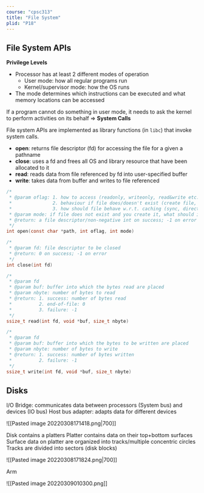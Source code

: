 ```yaml
---
course: "cpsc313"
title: "File System"
plid: "P18"
---
```


## File System APIs
**Privilege Levels**
- Processor has at least 2 different modes of operation
    - User mode: how all regular programs run
    - Kernel/supervisor mode: how the OS runs
- The mode determines which instructions can be executed and what memory locations can be accessed

If a program cannot do something in user mode, it needs to ask the kernel to perform activities on its behalf => **System Calls**

File system APIs are implemented as library functions (in `libc`) that invoke system calls.
- **open**: returns file descriptor (fd) for accessing the file for a given a pathname
- **close**: uses a fd and frees all OS and library resource that have been allocated to it
- **read**: reads data from file referenced by fd into user-specified buffer
- **write**: takes data from buffer and writes to file referenced

```C
/*
 * @param oflag: 1. how to access (readonly, writeonly, read&write etc...),
 *               2. behaviour if file does/doesn't exist (create file, create file only if no other process is creating at the same time)
 *               3. how should file behave w.r.t. caching (sync, direct)
 * @param mode: if file does not exist and you create it, what should its access mode be set to (e.g. rwxrwxrwx = 100 000 010 = 402)
 * @return: a file descriptor/non-negative int on success; -1 on error
 */
int open(const char *path, int oflag, int mode)

/*
 * @param fd: file descriptor to be closed
 * @return: 0 on success; -1 on error
 */
int close(int fd)

/*
 * @param fd
 * @param buf: buffer into which the bytes read are placed
 * @param nbyte: number of bytes to read
 * @return: 1. success: number of bytes read
 *          2. end-of-file: 0
 *          3. failure: -1
 */
ssize_t read(int fd, void *buf, size_t nbyte)

/*
 * @param fd
 * @param buf: buffer into which the bytes to be written are placed
 * @param nbyte: number of bytes to write
 * @return: 1. success: number of bytes written
 *          2. failure: -1
 */
ssize_t write(int fd, void *buf, size_t nbyte)
```

## Disks
I/O Bridge: communicates data between processors (System bus) and devices (IO bus)
Host bus adapter: adapts data for different devices

![[Pasted image 20220308171418.png|700]]

Disk contains a platters
Platter contains data on their  top+bottom surfaces
Surface data on platter are organized into tracks/multiple concentric circles
Tracks are divided into sectors (disk blocks)

![[Pasted image 20220308171824.png|700]]

Arm

![[Pasted image 20220309010300.png]]